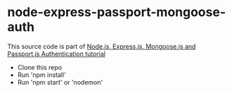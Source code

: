 # node-express-passport-mongoose-auth
This source code is part of [Node.js, Express.js, Mongoose.js and Passport.js Authentication tutorial](https://www.djamware.com/post/58bd823080aca7585c808ebf/nodejs-expressjs-mongoosejs-and-passportjs-authentication)

* Clone this repo
* Run 'npm install'
* Run 'npm start' or 'nodemon'
